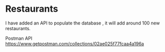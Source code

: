 # Restaurants
I have added an API to populate the database , it will add around 100 new restaurants.

Postman API 
https://www.getpostman.com/collections/02ae025f77fcaa4a196a
